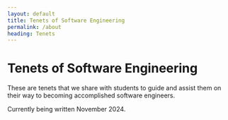 ```yaml
---
layout: default
title: Tenets of Software Engineering
permalink: /about
heading: Tenets
---
```


# Tenets of Software Engineering

These are tenets that we share with students to guide and assist them on their way to becoming accomplished software engineers.

Currently being written November 2024.
